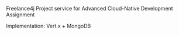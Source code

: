 Freelance4j Project  service for Advanced Cloud-Native Development Assignment

Implementation: Vert.x + MongoDB
